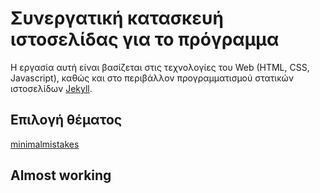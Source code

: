 # Συνεργατική κατασκευή ιστοσελίδας για το πρόγραμμα
Η εργασία αυτή είναι βασίζεται στις τεχνολογίες του Web (HTML, CSS, Javascript), καθώς και στο περιβάλλον προγραμματισμού στατικών ιστοσελίδων [Jekyll](https://jekyllrb.com/docs/quickstart/). 

## Επιλογή θέματος
[minimalmistakes](https://mmistakes.github.io/minimal-mistakes/)

## Almost working
